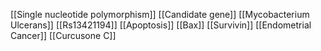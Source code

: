 [[Single nucleotide polymorphism]]
[[Candidate gene]]
[[Mycobacterium Ulcerans]]
[[Rs13421194]]
[[Apoptosis]]
[[Bax]]
[[Survivin]]
[[Endometrial Cancer]]
[[Curcusone C]]
